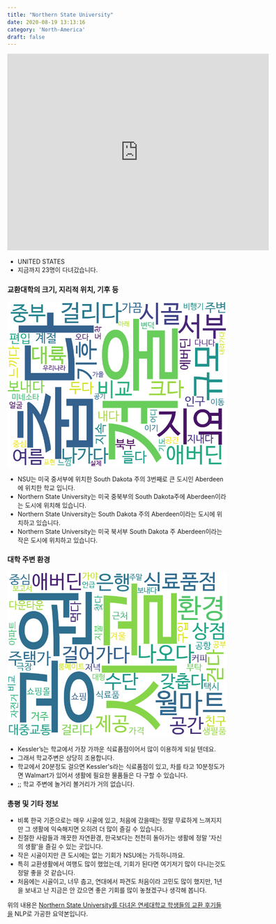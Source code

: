 ```yaml
---
title: "Northern State University"
date: 2020-08-19 13:13:16
category: 'North-America'
draft: false
---
```


<iframe
width="600"
height="450"
frameborder="0" style="border:0"
src="https://www.google.com/maps/embed/v1/place?key=AIzaSyC9e1AME-pVmWC4hBpFdu5S4dKzyepa3HQ&q=Northern+State+University&center=45.4510995,-98.4844923&zoom=14" allowfullscreen>
</iframe>

* UNITED STATES
* 지금까지 23명이 다녀갔습니다. 

### 교환대학의 크기, 지리적 위치, 기후 등

![gen_info-WordCloud](../univ_wordclouds_okt/gen_info/US000131_gen_info_okt.png)

* NSU는 미국 중서부에 위치한 South Dakota 주의 3번째로 큰 도시인 Aberdeen에 위치한 학교 입니다.
* Northern State University는 미국 중북부의 South Dakota주에 Aberdeen이라는 도시에 위치해 있습니다.
* Northern State University는 South Dakota 주의 Aberdeen이라는 도시에 위치하고 있습니다.
* Northern State University는 미국 북서부 South Dakota 주 Aberdeen이라는 작은 도시에 위치하고 있습니다.


### 대학 주변 환경

![env_info-WordCloud](../univ_wordclouds_okt/env_info/US000131_env_info_okt.png)

* Kessler’s는 학교에서 가장 가까운 식료품점이어서 많이 이용하게 되실 텐데요.
* 그래서 학교주변은 상당히 조용합니다.
* 학교에서 20분정도 걸으면 Kessler's라는 식료품점이 있고, 차를 타고 10분정도가면 Walmart가 있어서 생활에 필요한 물품들은 다 구할 수 있습니다.
* ;; 학교 주변에 놀거리 볼거리가 거의 없습니다.


### 총평 및 기타 정보 
* 비록 한국 기준으로는 매우 시골에 있고, 처음에 갔을때는 정말 무료하게 느껴지지만 그 생활에 익숙해지면 오히려 더 많이 즐길 수 있습니다.
* 친절한 사람들과 깨끗한 자연환경, 한국보다는 천천히 돌아가는 생활에 정말 '자신의 생활'을 즐길 수 있는 곳입니다.
* 작은 시골이지만 큰 도시에는 없는 기회가 NSU에는 가득하니까요.
* 특히 교환생활에서 여행도 많이 했었는데, 기회가 된다면 여기저기 많이 다니는것도 정말 좋을 것 같습니다.
* 처음에는 시골이고, 너무 춥고, 연대에서 파견도 처음이라 고민도 많이 했지만, 1년을 보내고 난 지금은 안 갔으면 좋은 기회를 많이 놓쳤겠구나 생각해 봅니다.


위의 내용은 [Northern State University를 다녀온 연세대학교 학생들의 교환 후기들을](http://oia.yonsei.ac.kr/partner/expReport.asp?ucode=US000131&bgbn=A) NLP로 가공한 요약본입니다. 
